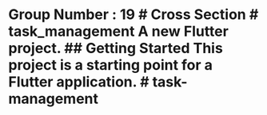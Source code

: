 # Group Number : 19 # Cross Section # task_management A new Flutter project. ## Getting Started This project is a starting point for a Flutter application. # task-management
